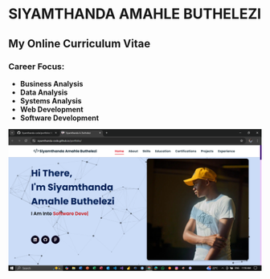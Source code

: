 # SIYAMTHANDA AMAHLE BUTHELEZI
## My Online Curriculum Vitae
### Career Focus:
- **Business Analysis**
- **Data Analysis**
- **Systems Analysis**
- **Web Development**
- **Software Development**

![Cv Screenshot](CV.PNG)
